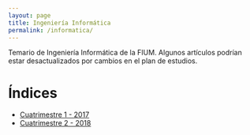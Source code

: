 ```yaml
---
layout: page
title: Ingeniería Informática
permalink: /informatica/
---
```


Temario de Ingeniería Informática de la FIUM. Algunos artículos podrían estar desactualizados por cambios en el plan de estudios.

# Índices

* [Cuatrimestre 1 - 2017](/informatica/1/)
* [Cuatrimestre 2 - 2018](/informatica/2/)
